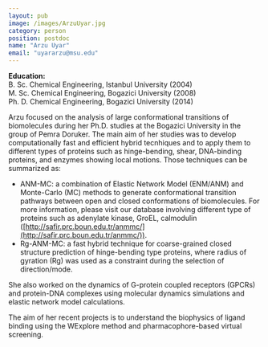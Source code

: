 ```yaml
---
layout: pub
image: /images/ArzuUyar.jpg
category: person
position: postdoc
name: "Arzu Uyar"
email: "uyararzu@msu.edu"
---
```

**Education:**  
B. Sc. Chemical Engineering, Istanbul University (2004)  
M. Sc. Chemical Engineering, Bogazici University (2008)  
Ph. D. Chemical Engineering, Bogazici University (2014)  

Arzu focused on the analysis of large conformational transitions of biomolecules during her Ph.D. studies at the Bogazici University in the group of Pemra Doruker. The main aim of her studies was to develop computationally fast and efficient hybrid tecnhiques and to apply them to different types of proteins such as hinge-bending, shear, DNA-binding proteins, and enzymes showing local motions. Those techniques can be summarized as:

* ANM-MC: a combination of Elastic Network Model (ENM/ANM) and Monte-Carlo (MC) methods to generate conformational transition pathways between open and closed conformations of biomolecules. For more information, please visit our database involving different type of proteins such as adenylate kinase, GroEL, calmodulin ([http://safir.prc.boun.edu.tr/anmmc/](http://safir.prc.boun.edu.tr/anmmc/)).
* Rg-ANM-MC: a fast hybrid technique for coarse-grained closed structure prediction of hinge-bending type proteins, where radius of gyration (Rg) was used as a constraint during the selection of direction/mode.
 
She also worked on the dynamics of G-protein coupled receptors (GPCRs) and protein-DNA complexes using molecular dynamics simulations and elastic network model calculations. 

The aim of her recent projects is to understand the biophysics of ligand binding using the WExplore method and pharmacophore-based virtual screening.
